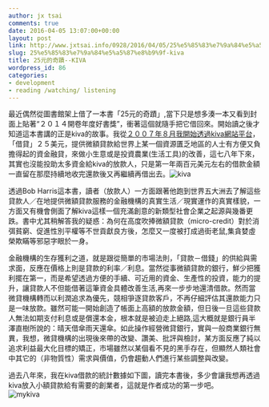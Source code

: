 ```yaml
---
author: jx tsai
comments: true
date: 2016-04-05 13:07:00+00:00
layout: post
link: http://www.jxtsai.info/0928/2016/04/05/25%e5%85%83%e7%9a%84%e5%a5%87%e8%b9%9f-kiva/
slug: 25%e5%85%83%e7%9a%84%e5%a5%87%e8%b9%9f-kiva
title: 25元的奇蹟--KIVA
wordpress_id: 86
categories:
- development
- reading /watching/ listening
---
```


最近偶然從圖書館架上借了一本書「25元的奇蹟」,當下只是想多湊一本又看到封面上貼著“２０１４開卷年度好書獎”，衝著這個就隨手把它借回來。開始讀之後才知道這本書講的正是kiva的故事。我從[２００７年８月我開始透過kiva網站平台](http://self.jxtsai.info/2007/08/blog-post_8.html)，「借貸」２５美元，提供微額貸款給世界上某一個資源匱乏地區的人士有方便又負擔得起的資金融貸，來做小生意或是投資農業(生活工具)的改善，這七八年下來，其實也沒能投助太多資金給kiva的放款人，只是第一年兩百元美元左右的借款金額一直留在那麼持續地收完還款後又再繼續再借出去。![kiva](https://3.bp.blogspot.com/-abArFp3kmyQ/V30k7MvMDPI/AAAAAAAAKRM/ewqT5RxWlL89Re3qiHlIQ1orhJsEY2cHgCKgB/s320/kiva.jpg)  
  
透過Bob Harris這本書，讀者（放款人）一方面跟著他跑到世界五大洲去了解這些貸款人／在地提供微額貸款服務的金融機構的真實生活／現實運作的真實樣貌，一方面又有機會側面了解kiva這樣一個充滿創意的新類型社會企業之起源與幾番更跌。書中尤其稍解答我的疑惑：為何在高度吹捧微額貸款（micro-credit）對於消弭貧窮、促進性別平權等不世貢獻良方後，怎麼又一度被打成過街老鼠,集貪婪虛榮欺瞞等邪惡字眼於一身。  
  
金融機構的生存獲利之道，就是跟從簡單的市場法則，「貸款－借錢」的供給與需求面，反應在價格上則是貸款的利率／利息。當然從事微額貸款的銀行，鮮少把獲利擺在第一，而是希望透過方便的手續、可近用的資金、生產性的投資，能力的提升，讓貸款人不但能借著這筆資金具體改善生活,再來一步步地還清借款。然而當微貸機構轉而以利潤追求為優先，競相爭逐貸款客戶，不再仔細評估其還款能力只是一味放款。雖然可能一開始創造了帳面上高額的放款金額，但日後一旦這些貸款人無法如期支付利息或是償還本金，根本就是被迫走上絕路,這大概就是銀行員半澤直樹所說的：晴天借傘雨天還傘。如此操作經營微貸銀行，實與一般商業銀行無異，我想，微貸機構的出現後來帶的改變、讚美、批評與檢討，某方面反應了純以追求利益最大化目標的矯正，市場雖然以某個看不見的黑手存在，但顯然人類社會中其它的（非物質性）需求與價值，仍會趨動人們進行某些調整與改變。  
  
過去八年來，我在kiva借款的統計數據如下圖，讀完本書後，多少會讓我想再透過kiva放入小額貸款給有需要的創業者，這就是作者成功的第一步吧。  
![mykiva](https://2.bp.blogspot.com/-xKwBrPLHMOM/V30k_GiMfbI/AAAAAAAAKRA/w3Ei8p-o1kgUfzGzoHHK3OfRgtZB1kgRQCLcB/s320/mykiva-1024x576.png)  

